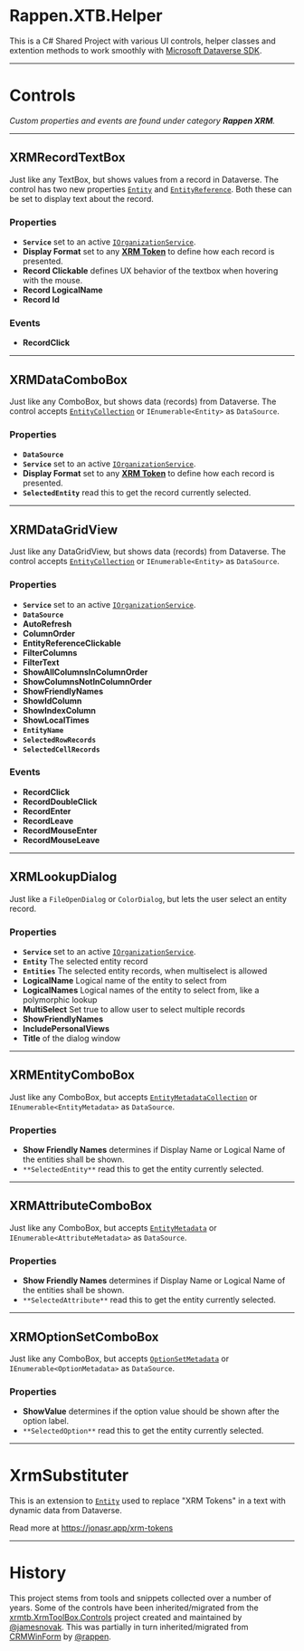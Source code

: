 # Rappen.XTB.Helper

This is a C# Shared Project with various UI controls, helper classes and extention methods to work smoothly with [Microsoft Dataverse SDK](https://docs.microsoft.com/en-us/powerapps/developer/data-platform/?WT.mc_id=BA-MVP-5002475).

---

# Controls

*Custom properties and events are found under category **Rappen XRM**.*

---

## XRMRecordTextBox
Just like any TextBox, but shows values from a record in Dataverse. The control has two new properties [`Entity`](https://docs.microsoft.com/en-us/dotnet/api/microsoft.xrm.sdk.entity?WT.mc_id=BA-MVP-5002475) and [`EntityReference`](https://docs.microsoft.com/en-us/dotnet/api/microsoft.xrm.sdk.entityreference). Both these can be set to display text about the record.
### Properties
* **`Service`** set to an active [`IOrganizationService`](https://docs.microsoft.com/en-us/dotnet/api/microsoft.xrm.sdk.iorganizationservice?WT.mc_id=BA-MVP-5002475).
* **Display Format** set to any [**XRM Token**](https://jonasr.app/xrm-tokens/) to define how each record is presented.
* **Record Clickable** defines UX behavior of the textbox when hovering with the mouse.
* **Record LogicalName**
* **Record Id**
### Events
* **RecordClick**

---

## XRMDataComboBox
Just like any ComboBox, but shows data (records) from Dataverse. The control accepts [`EntityCollection`](https://docs.microsoft.com/en-us/dotnet/api/microsoft.xrm.sdk.entitycollection?WT.mc_id=BA-MVP-5002475) or `IEnumerable<Entity>` as `DataSource`.
### Properties
* **`DataSource`**
* **`Service`** set to an active [`IOrganizationService`](https://docs.microsoft.com/en-us/dotnet/api/microsoft.xrm.sdk.iorganizationservice?WT.mc_id=BA-MVP-5002475).
* **Display Format** set to any [**XRM Token**](https://jonasr.app/xrm-tokens/) to define how each record is presented.
* **`SelectedEntity`** read this to get the record currently selected.

---

## XRMDataGridView
Just like any DataGridView, but shows data (records) from Dataverse. The control accepts [`EntityCollection`](https://docs.microsoft.com/en-us/dotnet/api/microsoft.xrm.sdk.entitycollection?WT.mc_id=BA-MVP-5002475) or `IEnumerable<Entity>` as `DataSource`.
### Properties
* **`Service`** set to an active [`IOrganizationService`](https://docs.microsoft.com/en-us/dotnet/api/microsoft.xrm.sdk.iorganizationservice?WT.mc_id=BA-MVP-5002475).
* **`DataSource`**
* **AutoRefresh**
* **ColumnOrder**
* **EntityReferenceClickable**
* **FilterColumns**
* **FilterText**
* **ShowAllColumnsInColumnOrder**
* **ShowColumnsNotInColumnOrder**
* **ShowFriendlyNames**
* **ShowIdColumn**
* **ShowIndexColumn**
* **ShowLocalTimes**
* **`EntityName`**
* **`SelectedRowRecords`**
* **`SelectedCellRecords`**

### Events
* **RecordClick**
* **RecordDoubleClick**
* **RecordEnter**
* **RecordLeave**
* **RecordMouseEnter**
* **RecordMouseLeave**


---

## XRMLookupDialog
Just like a `FileOpenDialog` or `ColorDialog`, but lets the user select an entity record.
### Properties
* **`Service`** set to an active [`IOrganizationService`](https://docs.microsoft.com/en-us/dotnet/api/microsoft.xrm.sdk.iorganizationservice?WT.mc_id=BA-MVP-5002475).
* **`Entity`** The selected entity record
* **`Entities`** The selected entity records, when multiselect is allowed
* **LogicalName** Logical name of the entity to select from
* **LogicalNames** Logical names of the entity to select from, like a polymorphic lookup
* **MultiSelect** Set true to allow user to select multiple records
* **ShowFriendlyNames**
* **IncludePersonalViews**
* **Title** of the dialog window

---

## XRMEntityComboBox
Just like any ComboBox, but accepts [`EntityMetadataCollection`](https://docs.microsoft.com/en-us/dotnet/api/microsoft.xrm.sdk.metadata.entitymetadatacollection?WT.mc_id=BA-MVP-5002475) or `IEnumerable<EntityMetadata>` as `DataSource`.
### Properties
* **Show Friendly Names** determines if Display Name or Logical Name of the entities shall be shown.
* `**SelectedEntity**` read this to get the entity currently selected.

---

## XRMAttributeComboBox
Just like any ComboBox, but accepts [`EntityMetadata`](https://docs.microsoft.com/en-us/dotnet/api/microsoft.xrm.sdk.metadata.entitymetadata?WT.mc_id=BA-MVP-5002475) or `IEnumerable<AttributeMetadata>` as `DataSource`.
### Properties
* **Show Friendly Names** determines if Display Name or Logical Name of the entities shall be shown.
* `**SelectedAttribute**` read this to get the entity currently selected.

---

## XRMOptionSetComboBox
Just like any ComboBox, but accepts [`OptionSetMetadata`](https://docs.microsoft.com/en-us/dotnet/api/microsoft.xrm.sdk.metadata.optionsetmetadata?WT.mc_id=BA-MVP-5002475) or `IEnumerable<OptionMetadata>` as `DataSource`.
### Properties
* **ShowValue** determines if the option value should be shown after the option label.
* `**SelectedOption**` read this to get the entity currently selected.

---

# XrmSubstituter
This is an extension to [`Entity`](https://docs.microsoft.com/en-us/dotnet/api/microsoft.xrm.sdk.entity?WT.mc_id=BA-MVP-5002475) used to replace "XRM Tokens" in a text with dynamic data from Dataverse.

Read more at https://jonasr.app/xrm-tokens

---

# History

This project stems from tools and snippets collected over a number of years.
Some of the controls have been inherited/migrated from the [xrmtb.XrmToolBox.Controls](https://github.com/jamesnovak/xrmtb.XrmToolBox.Controls) project created and maintained by [@jamesnovak](https://github.com/jamesnovak/). 
This was partially in turn inherited/migrated from [CRMWinForm](https://github.com/rappen/CRMWinForm) by [@rappen](https://github.com/rappen/).
